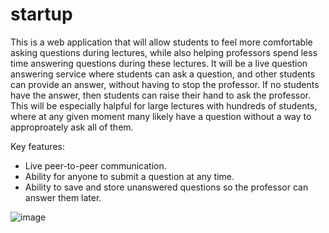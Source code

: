 # startup

This is a web application that will allow students to feel more comfortable asking questions during lectures, while also helping professors spend less time answering questions during these lectures. It will be a live question answering service where students can ask a question, and other students can provide an answer, without having to stop the professor. If no students have the answer, then students can raise their hand to ask the professor. This will be especially halpful for large lectures with hundreds of students, where at any given moment many likely have a question without a way to approproately ask all of them.

Key features:
- Live peer-to-peer communication.
- Ability for anyone to submit a question at any time.
- Ability to save and store unanswered questions so the professor can answer them later.

![image](https://user-images.githubusercontent.com/44303813/215239135-2e3dcdfc-787e-4b8e-85a5-c63531ad8967.png)

